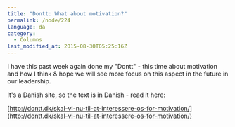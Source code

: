 ```yaml
---
title: "Dontt: What about motivation?"
permalink: /node/224
language: da
category:
  - Columns
last_modified_at: 2015-08-30T05:25:16Z
---
```


I have this past week again done my "Dontt" - this time about motivation and how I think & hope we will see more focus on this aspect in the future in our leadership.

It's a Danish site, so the text is in Danish - read it here:

[http://dontt.dk/skal-vi-nu-til-at-interessere-os-for-motivation/](http://dontt.dk/skal-vi-nu-til-at-interessere-os-for-motivation/)
